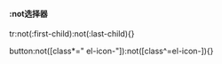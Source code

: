 #### :not选择器

tr:not(:first-child):not(:last-child){}

button:not([class*=" el-icon-"]):not([class^=el-icon-]){}


